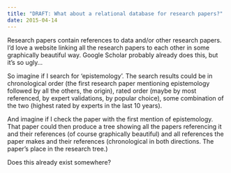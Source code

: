 ```yaml
---
title: "DRAFT: What about a relational database for research papers?"
date: 2015-04-14
---
```


Research papers contain references to data and/or other research papers. I’d
love a website linking all the research papers to each other in some graphically
beautiful way. Google Scholar probably already does this, but it’s so ugly…

So imagine if I search for ‘epistemology’. The search results could be in
chronological order (the first research paper mentioning epistemology followed
by all the others, the origin), rated order (maybe by most referenced, by expert
validations, by popular choice), some combination of the two (highest rated by
experts in the last 10 years).

And imagine if I check the paper with the first mention of epistemology. That
paper could then produce a tree showing all the papers referencing it and their
references (of course graphically beautiful) and all references the paper makes
and their references (chronological in both directions. The paper’s place in the
research tree.)

Does this already exist somewhere?
